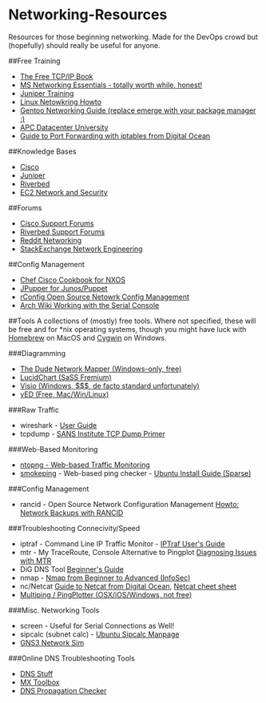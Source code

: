 # Networking-Resources
Resources for those beginning networking. Made for the DevOps crowd but (hopefully) should really be useful for anyone.

##Free Training
- [The Free TCP/IP Book](http://www.tcpipguide.com/free/index.htm)
- [MS Networking Essentials - totally worth while, honest!](https://www.microsoftvirtualacademy.com/en-us/training-courses/networking-fundamentals-8249?l=zcmNgKKy_1704984382)
- [Juniper Training](https://learningportal.juniper.net/juniper/user_courses.aspx)
- [Linux Netowkring Howto](http://www.tldp.org/HOWTO/NET3-4-HOWTO.html)
- [Gentoo Networking Guide (replace emerge with your package manager :)](http://www.tldp.org/HOWTO/NET3-4-HOWTO.html)
- [APC Datacenter University](http://energy.schneideruniversities.com/)
- [Guide to Port Forwarding with iptables from Digital Ocean](https://www.digitalocean.com/community/tutorials/how-to-forward-ports-through-a-linux-gateway-with-iptables)

##Knowledge Bases
- [Cisco](http://www.cisco.com/cisco/web/psa/reference.html)
- [Juniper](https://kb.juniper.net/InfoCenter/index?page=home)
- [Riverbed](https://supportkb.riverbed.com/support/index?page=home)
- [EC2 Network and Security](http://docs.aws.amazon.com/AWSEC2/latest/UserGuide/EC2_Network_and_Security.html)

##Forums
- [Cisco Support Forums](https://supportforums.cisco.com/)
- [Riverbed Support Forums](https://supportkb.riverbed.com/support/index?page=browsecategory)
- [Reddit Networking](https://www.reddit.com/r/networking)
- [StackExchange Network Engineering](http://networkengineering.stackexchange.com/)

##Config Management
- [Chef Cisco Cookbook for NXOS](https://supermarket.chef.io/cookbooks/cisco-cookbook)
- [JPupper for Junos/Puppet](https://downloads.puppetlabs.com/junos/2.0R1.1/)
- [rConfig Open Source Netowrk Config Management](http://www.rconfig.com/)
- [Arch Wiki Working with the Serial Console](https://wiki.archlinux.org/index.php/Working_with_the_serial_console)

##Tools
A collections of (mostly) free tools. Where not specified, these will be free and for *nix operating systems, though you might have luck with [Homebrew](http://brew.sh/) on MacOS and [Cygwin](https://www.cygwin.com/) on Windows. 

###Diagramming
- [The Dude Network Mapper (Windows-only, free)](http://www.mikrotik.com/thedude)
- [LucidChart (SaSS Fremium)](https://www.lucidchart.com/)
- [Visio (Windows, $$$, de facto standard unfortunately)](https://products.office.com/en-ca/visio/visio-professional-2013-free-trial-flowchart-software)
- [yED (Free, Mac/Win/Linux)](http://www.yworks.com/en/products/yfiles/yed/)

###Raw Traffic
- wireshark - [User Guide](https://www.wireshark.org/docs/wsug_html_chunked/)
- tcpdump - [SANS Institute TCP Dump Primer](https://www.giac.org/paper/gsec/3489/beginners-guide-tcpdump/105700)

###Web-Based Monitoring
- [ntopng - Web-based Traffic Monitoring](https://github.com/ntop/ntopng)
- [smokeping](https://oss.oetiker.ch/smokeping/index.en.html) - Web-based ping checker - [Ubuntu Install Guide (Sparse)](http://manpages.ubuntu.com/manpages/trusty/man7/smokeping_install.7.html)

###Config Management
- rancid - Open Source Network Configuration Management [Howto: Network Backups with RANCID](http://www.linuxhomenetworking.com/wiki/index.php/Quick_HOWTO_:_Ch1_:_Network_Backups_With_Rancid)

###Troubleshooting Connecivity/Speed
- iptraf - Command Line IP Traffic Monitor - [IPTraf User's Guide](http://iptraf.seul.org/2.7/manual.html)
- mtr - My TraceRoute, Console Alternative to Pingplot [Diagnosing Issues with MTR](https://www.linode.com/docs/networking/diagnostics/diagnosing-network-issues-with-mtr)
- DiG DNS Tool [Beginner's Guide](https://www.madboa.com/geek/dig/)
- nmap - [Nmap from Beginner to Advanced (InfoSec)](http://resources.infosecinstitute.com/nmap/)
- nc/Netcat [Guide to Netcat from Digital Ocean](https://www.digitalocean.com/community/tutorials/how-to-use-netcat-to-establish-and-test-tcp-and-udp-connections-on-a-vps), [Netcat cheet sheet](https://www.sans.org/security-resources/sec560/netcat_cheat_sheet_v1.pdf)
- [Multiping / PingPlotter (OSX/iOS/Windows, not free)](https://www.pingman.com/products.html)

###Misc. Networking Tools
- screen - Useful for Serial Connections as Well!
- sipcalc (subnet calc) - [Ubuntu Sipcalc Manpage](http://manpages.ubuntu.com/manpages/hardy/man1/sipcalc.1.html)
- [GNS3 Network Sim](http://www.gns3.com/)

###Online DNS Troubleshooting Tools
- [DNS Stuff](http://www.dnsstuff.com/)
- [MX Toolbox](http://mxtoolbox.com/)
- [DNS Propagation Checker](https://www.whatsmydns.net/)
